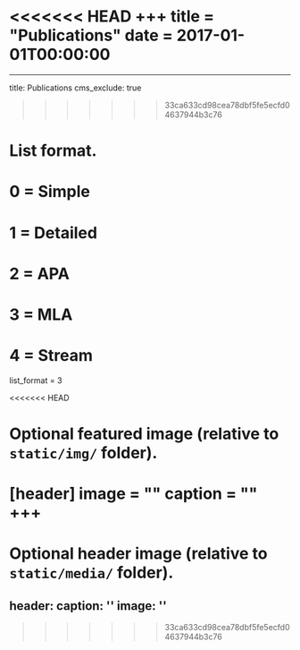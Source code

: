 <<<<<<< HEAD
+++
title = "Publications"
date = 2017-01-01T00:00:00
=======
---
title: Publications
cms_exclude: true
>>>>>>> 33ca633cd98cea78dbf5fe5ecfd04637944b3c76

# List format.
#   0 = Simple
#   1 = Detailed
#   2 = APA
#   3 = MLA
#   4 = Stream
list_format = 3

<<<<<<< HEAD
# Optional featured image (relative to `static/img/` folder).
[header]
image = ""
caption = ""
+++
=======
# Optional header image (relative to `static/media/` folder).
header:
  caption: ''
  image: ''
---
>>>>>>> 33ca633cd98cea78dbf5fe5ecfd04637944b3c76

